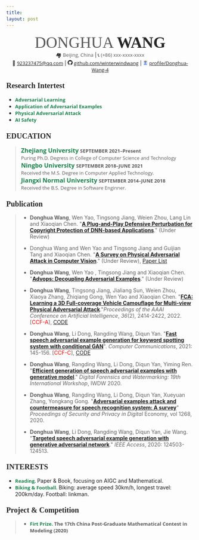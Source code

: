 ```yaml
---
title: 
layout: post
---
```


<center>
    <div>
        <span style="font-family:Georgia;font-size:42px;color:#595959;">DONGHUA </span>
        <span style="font-family:Georgia;font-size:42px;color:#262626;font-weight:bold">WANG</span><br>
        </font><span style="font-size:13px;">&#x1F3D8;</span> <span style="font-family:Open Sans;font-size:13px;color:#595959;">Beijing, China</span>
        <font size=2.5> | <span style="font-size:13px;">&#x1F4DE;</span> <span style="font-family:Open Sans;font-size:13px;color:#595959;">(+86) xxx-xxxx-xxxx</span><br>
        </font><span style="font-size:13px;">&#x1F4E7;</span> <a href="mailto:923237475@qq.com", style="font-family:Open Sans;font-size:13px;">923237475@qq.com</a>
    	<font size=2.5> | </font><img src="assets/icon/github.svg" width="13px"> <a href="https://github.com/winterwindwang", style="font-family:Open Sans;font-size:13px;">github.com/winterwindwang</a>
    	<font size=2.5> | </font><img src="assets/icon/avatar_scholar_256.png" width="13px"> <a href="https://www.researchgate.net/profile/Donghua-Wang-4", style="font-family:Open Sans;font-size:13px;">profile/Donghua-Wang-4</a>
    </div>
</center>



### <span style="font-family:Georgia;font-size:20px;color:#262626">Research Intertest</span>

- <span style="font-size:13px;font-family:Open Sans;font-weight:bold;color:#1d824c;">Adversarial Learning </span>
- <span style="font-size:13px;font-family:Open Sans;font-weight:bold;color:#1d824c;">Application of Adversarial Examples </span>
- <span style="font-size:13px;font-family:Open Sans;font-weight:bold;color:#1d824c;">Physical Adversarial Attack</span>
- <span style="font-size:13px;font-family:Open Sans;font-weight:bold;color:#1d824c;">AI Safety </span>

### <span style="font-family:Georgia;font-size:20px;color:#262626">EDUCATION</span>

> <div id="expand-box-header">
> <span style="font-size:16px;font-family:Open Sans;font-weight:bold;color:#1d824c;">Zhejiang University</span>
> <span style="font-size:13px;font-family:Open Sans;font-weight:bold;color:#595959;">SEPTEMBER 2021–Present</span><br>
> <span style="font-size:13px;font-family:Open Sans;color:#595959;">Puring Ph.D. Degress in College of Computer Science and Technology</span><br>
> </div>
>
> <div id="expand-box-header">
>     <span style="font-size:16px;font-family:Open Sans;font-weight:bold;color:#1d824c;">Ningbo University </span>
>    <span style="font-size:13px;font-family:Open Sans;font-weight:bold;color:#595959;">SEPTEMBER 2018–JUNE 2021</span><br>
>     <span style="font-size:13px;font-family:Open Sans;color:#595959;"> Received the M.S. Degree in Computer Applied Technology.</span><br>
> </div>
>
> <div id="expand-box-header">
>     <span style="font-size:16px;font-family:Open Sans;font-weight:bold;color:#1d824c;">Jiangxi Normal University </span>
>    <span style="font-size:13px;font-family:Open Sans;font-weight:bold;color:#595959;">SEPTEMBER 2014–JUNE 2018</span><br>
>     <span style="font-size:13px;font-family:Open Sans;color:#595959;"> Received the B.S. Degree in Software Enginner.</span><br>
> </div>

### <span style="font-family:Georgia;font-size:20px;color:#262626">Publication</span>

> + **Donghua Wang**,  Wen Yao, Tingsong Jiang, Weien Zhou, Lang Lin and Xiaoqian Chen. "[**A Plug-and-Play Defensive Perturbation for Copyright Protection of DNN-based Applications**](https://arxiv.org/pdf/2304.10679.pdf)." (Under Review)
> + Donghua Wang and Wen Yao and Tingsong Jiang and Guijian Tang and Xiaoqian Chen. "[**A Survey on Physical Adversarial Attack in Computer Vision**](https://arxiv.org/pdf/2209.14262.pdf)." (Under Review), [Paper List](https://github.com/winterwindwang/Physical-Adversarial-Attacks-Survey)
>
> + **Donghua Wang**, Wen Yao , Tingsong Jiang and Xiaoqian Chen. "[**Advops: Decoupling Adversarial Examples**](https://papers.ssrn.com/sol3/papers.cfm?abstract_id=4332122)." (Under Review)
>
> + **Donghua Wang**, Tingsong Jiang, Jialiang Sun, Weien Zhou, Xiaoya Zhang, Zhiqiang Gong, Wen Yao and Xiaoqian Chen. "[**FCA: Learning a 3D Full-coverage Vehicle Camouflage for Multi-view Physical Adversarial Attack**](https://ojs.aaai.org/index.php/AAAI/article/view/20141)."*Proceedings of the AAAI Conference on Artificial Intelligence*, *36*(2), 2414-2422, 2022. [<font color=red>CCF-A</font>], [CODE](https://github.com/winterwindwang/Full-coverage-camouflage-adversarial-attack)
> + **Donghua Wang**, Li Dong, Rangding Wang, Diqun Yan. "[**Fast speech adversarial example generation for keyword spotting system with conditional GAN**](https://www.sciencedirect.com/science/article/pii/S0140366421003042)". *Computer Communications*, 2021: 145-156. [<font color=red>CCF-C</font>], [CODE](https://github.com/winterwindwang/KWSAttackAdvCGAN)
> + **Donghua Wang**, Rangding Wang, Li Dong, Diqun Yan, Yiming Ren. "[**Efficient generation of speech adversarial examples with generative model**](https://link.springer.com/chapter/10.1007/978-3-030-69449-4_19)." *Digital Forensics and Watermarking: 19th International Workshop*, IWDW 2020. 
> + **Donghua Wang**, Rangding Wang, Li Dong, Diqun Yan, Xueyuan Zhang, Yongkang Gong. "[**Adversarial examples attack and countermeasure for speech recognition system: A survey**](https://link.springer.com/chapter/10.1007/978-981-15-9129-7_31)"  *Proceedings of Security and Privacy in Digital* Economy, vol 1268, 2020. 
> + **Donghua Wang**, Li Dong, Rangding Wang, Diqun Yan, Jie Wang. "[**Targeted speech adversarial example generation with generative adversarial network**](https://ieeexplore.ieee.org/abstract/document/9129727/)." *IEEE Access*, 2020: 124503-124513.

### <span style="font-family:Georgia;font-size:20px;color:#262626">INTERESTS</span>

- <span style="font-size:13px;font-family:Open Sans;font-weight:bold;color:#1d824c;">Reading. </span>Paper & Book, focusing on AIGC and Mathematical.
- <span style="font-size:13px;font-family:Open Sans;font-weight:bold;color:#1d824c;">Biking & Football. </span> Biking: average speed 30km/h, longest travel: 200km/day. Football: linkman.

### <span style="font-family:Georgia;font-size:20px;color:#262626">Project & Competition</span>

>+ <div id="expand-box-header">
>      <span style="font-size:13px;font-family:Open Sans;font-weight:bold;color:#1d824c;">Firt Prize. </span>
>  	<span style="font-size:13px;font-family:Open Sans;font-weight:bold;color:#595959;">The 17th China Post-Graduate Mathematical Contest in Modeling (2020)</span>
>  </div>
